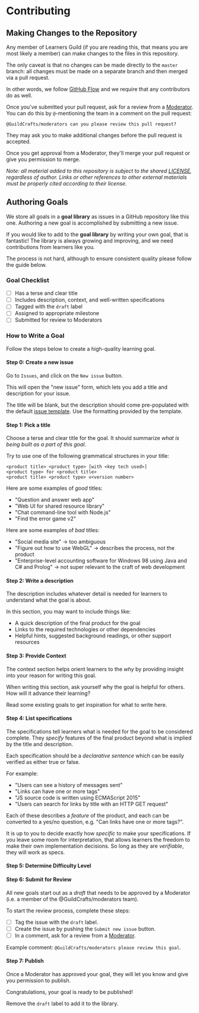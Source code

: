 # Contributing

## Making Changes to the Repository

Any member of Learners Guild (if you are reading this, that means you are most likely a member) can make changes to the files in this repository.

The only caveat is that no changes can be made directly to the `master` branch: all changes must be made on a separate branch and then merged via a pull request.

In other words, we follow [GitHub Flow][gh-flow-guide] and we require that any contributors do as well.

Once you've submitted your pull request, ask for a review from a [Moderator][team-moderators]. You can do this by `@`-mentioning the team in a comment on the pull request:

```
@GuildCrafts/moderators can you please review this pull request?
```

They may ask you to make additional changes before the pull request is accepted.

Once you get approval from a Moderator, they'll merge your pull request or give you permission to merge.

_Note: all material added to this repository is subject to the shared [LICENSE](license), regardless of author. Links or other references to other external materials must be properly cited according to their license._

## Authoring Goals

We store all goals in a **goal library** as issues in a GitHub repository like this one. Authoring a new goal is accomplished by submitting a new issue.

If you would like to add to the **goal library** by writing your own goal, that is fantastic! The library is always growing and improving, and we need contributions from learners like you.

The process is not hard, although to ensure consistent quality please follow the guide below.

### Goal Checklist

- [ ] Has a terse and clear title
- [ ] Includes description, context, and well-written specifications
- [ ] Tagged with the `draft` label
- [ ] Assigned to appropriate milestone
- [ ] Submitted for review to Moderators

### How to Write a Goal

Follow the steps below to create a high-quality learning goal.

#### Step 0: Create a new issue

Go to `Issues`, and click on the `New issue` button.

This will open the "new issue" form, which lets you add a title and description for your issue.

The title will be blank, but the description should come pre-populated with the default [issue template][issue-template]. Use the formatting provided by the template.

#### Step 1: Pick a title

Choose a terse and clear title for the goal. It should summarize _what is being built as a part of this goal_.

Try to use one of the following grammatical structures in your title:

```
<product title> <product type> [with <key tech used>]
<product type> for <product title>
<product title> <product type> v<version number>
```

Here are some examples of _good_ titles:

- "Question and answer web app"
- "Web UI for shared resource library"
- "Chat command-line tool with Node.js"
- "Find the error game v2"

Here are some examples of _bad_ titles:

- "Social media site" -> too ambiguous
- "Figure out how to use WebGL" -> describes the process, not the product
- "Enterprise-level accounting software for Windows 98 using Java and C# and Prolog" -> not super relevant to the craft of web development

#### Step 2: Write a description

The description includes whatever detail is needed for learners to understand what the goal is about.

In this section, you may want to include things like:

- A quick description of the final product for the goal
- Links to the required technologies or other dependencies
- Helpful hints, suggested background readings, or other support resources

#### Step 3: Provide Context

The context section helps orient learners to the _why_ by providing insight into your reason for writing this goal.

When writing this section, ask yourself why the goal is helpful for others. How will it advance their learning?

Read some existing goals to get inspiration for what to write here.

#### Step 4: List specifications

The specifications tell learners what is needed for the goal to be considered complete. They _specify_ features of the final product beyond what is implied by the title and description.

Each specification should be a _declarative sentence_ which can be easily verified as either true or false.

For example:

- "Users can see a history of messages sent"
- "Links can have one or more tags"
- "JS source code is written using ECMAScript 2015"
- "Users can search for links by title with an HTTP GET request"

Each of these describes a _feature_ of the product, and each can be converted to a yes/no question, e.g. "Can links have one or more tags?".

It is up to you to decide exactly how _specific_ to make your specifications. If you leave some room for interpretation, that allows learners the freedom to make their own implementation decisions. So long as they are _verifiable_, they will work as specs.

#### Step 5: Determine Difficulty Level

#### Step 6: Submit for Review

All new goals start out as a _draft_ that needs to be approved by a Moderator (i.e. a member of the @GuildCrafts/moderators team).

To start the review process, complete these steps:

- [ ] Tag the issue with the `draft` label.
- [ ] Create the issue by pushing the `Submit new issue` button.
- [ ] In a comment, ask for a review from a [Moderator][team-moderators].   

Example comment: `@GuildCrafts/moderators please review this goal`.

#### Step 7: Publish

Once a Moderator has approved your goal, they will let you know and give you permission to publish.

Congratulations, your goal is ready to be published!

Remove the `draft` label to add it to the library.

[issue-template]: ./.github/ISSUE_TEMPLATE.md
[gh-flow-guide]: https://guides.github.com/introduction/flow/
[team-practitioners]: https://github.com/orgs/GuildCrafts/teams/practitioners
[team-moderators]: https://github.com/orgs/GuildCrafts/teams/moderators
[license]: ./LICENSE
